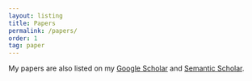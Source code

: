 ```yaml
---
layout: listing
title: Papers
permalink: /papers/
order: 1
tag: paper
---
```

My papers are also listed on my [Google Scholar](https://scholar.google.com/citations?user=1MsXZJ0AAAAJ&hl=en) and [Semantic Scholar](https://www.semanticscholar.org/author/Adam-Foster/144616065).